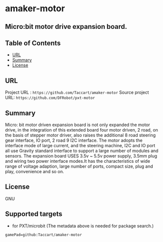 # amaker-motor 

Micro:bit motor drive expansion board.
---------------------------------------------------------

## Table of Contents

* [URL](#url)
* [Summary](#summary)
* [License](#license)

## URL
Project URL : ```https://github.com/Taccart/amaker-motor```
Source project URL:  ```https://github.com/DFRobot/pxt-motor```

## Summary
Micro: bit motor driven expansion board is not only expanded the motor drive, in the integration of this extended board four motor driven, 2 road, on the basis of stepper motor driver, also raises the additional 8 road steering gear interface, IO port, 2 road 9 I2C interface.
The motor adopts the interface mode of large current, and the steering machine, I2C and IO port all use Gravity standard interface to support a large number of modules and sensors.
The expansion board USES 3.5v ~ 5.5v power supply, 3.5mm plug and wiring two power interface modes.It has the characteristics of wide range of voltage adaption, large number of ports, compact size, plug and play, convenience and so on.




## License

GNU

## Supported targets

* for PXT/microbit
(The metadata above is needed for package search.)
```package
gamePad=github:Taccart/amaker-motor
```
